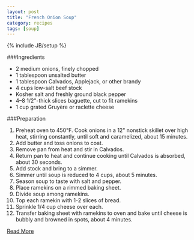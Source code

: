 ```yaml
---
layout: post
title: "French Onion Soup"
category: recipes
tags: [soup]
---
```

{% include JB/setup %}

###Ingredients
* 2 medium onions, finely chopped
* 1 tablespoon unsalted butter
* 1 tablespoon Calvados, Applejack, or other brandy
* 4 cups low-salt beef stock
* Kosher salt and freshly ground black pepper
* 4–8 1/2"-thick slices baguette, cut to fit ramekins
* 1 cup grated Gruyère or raclette cheese

###Preparation

1. Preheat oven to 450°F. Cook onions in a 12" nonstick skillet over high heat, stirring constantly, until soft and caramelized, about 15 minutes. 
1. Add butter and toss onions to coat. 
1. Remove pan from heat and stir in Calvados. 
1. Return pan to heat and continue cooking until Calvados is absorbed, about 30 seconds. 
1. Add stock and bring to a simmer. 
1. Simmer until soup is reduced to 4 cups, about 5 minutes. 
1. Season soup to taste with salt and pepper.
1. Place ramekins on a rimmed baking sheet. 
1. Divide soup among ramekins. 
1. Top each ramekin with 1-2 slices of bread. 
1. Sprinkle 1/4 cup cheese over each. 
1. Transfer baking sheet with ramekins to oven and bake until cheese is bubbly and browned in spots, about 4 minutes.

[Read More](http://www.epicurious.com:80/recipes/food/views/French-Onion-Soup-367757#ixzz1pmpimVd0)
